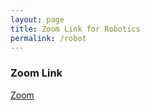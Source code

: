 ```yaml
---
layout: page
title: Zoom Link for Robotics
permalink: /robot
---
```


### Zoom Link

[Zoom](https://us02web.zoom.us/j/83271489354?pwd=MmI1Q2llR05MUmN2Uk9jOWVOVXhUUT09)
